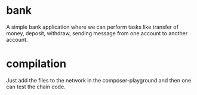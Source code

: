# bank

A simple bank application where we can perform tasks like transfer of money, deposit, withdraw, sending message from one account to another account.

# compilation

Just add the files to the network in the composer-playground and then one can test the chain code.


